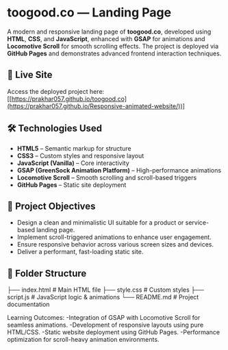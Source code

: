 # toogood.co — Landing Page

A modern and responsive landing page of **toogood.co**, developed using **HTML**, **CSS**, and **JavaScript**, enhanced with **GSAP** for animations and **Locomotive Scroll** for smooth scrolling effects. The project is deployed via **GitHub Pages** and demonstrates advanced frontend interaction techniques.

## 🔗 Live Site

Access the deployed project here: [[https://prakhar057.github.io/toogood.co](https://prakhar057.github.io/Responsive-animated-website/))]

## 🛠️ Technologies Used

- **HTML5** – Semantic markup for structure
- **CSS3** – Custom styles and responsive layout
- **JavaScript (Vanilla)** – Core interactivity
- **GSAP (GreenSock Animation Platform)** – High-performance animations
- **Locomotive Scroll** – Smooth scrolling and scroll-based triggers
- **GitHub Pages** – Static site deployment

## 🎯 Project Objectives

- Design a clean and minimalistic UI suitable for a product or service-based landing page.
- Implement scroll-triggered animations to enhance user engagement.
- Ensure responsive behavior across various screen sizes and devices.
- Deliver a performant, fast-loading static site.

## 📂 Folder Structure

├── index.html # Main HTML file
├── style.css # Custom styles
├── script.js # JavaScript logic & animations
└── README.md # Project documentation

Learning Outcomes:
-Integration of GSAP with Locomotive Scroll for seamless animations.
-Development of responsive layouts using pure HTML/CSS.
-Static website deployment using GitHub Pages.
-Performance optimization for scroll-heavy animation environments.
